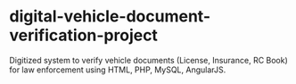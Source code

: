 # digital-vehicle-document-verification-project
Digitized system to verify vehicle documents (License, Insurance, RC Book) for law enforcement using HTML, PHP, MySQL, AngularJS.

